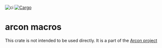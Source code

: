 ![ci](https://github.com/cda-group/arcon/workflows/ci/badge.svg)
[![Cargo](https://img.shields.io/badge/crates.io-v0.1.3-orange)](https://crates.io/crates/arcon_macros)

# arcon macros

This crate is not intended to be used directly. It is a part of the [Arcon project](https://github.com/cda-group/arcon)
